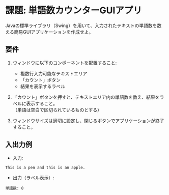 # 課題: 単語数カウンターGUIアプリ

Javaの標準ライブラリ（Swing）を用いて、入力されたテキストの単語数を数える簡易GUIアプリケーションを作成せよ。

## 要件
1. ウィンドウに以下のコンポーネントを配置すること:
   - 複数行入力可能なテキストエリア  
   - 「カウント」ボタン  
   - 結果を表示するラベル

2. 「カウント」ボタンを押すと、テキストエリア内の単語数を数え、結果をラベルに表示すること。  
   （単語は空白で区切られているものとする）

3. ウィンドウサイズは適切に設定し、閉じるボタンでアプリケーションが終了すること。

## 入出力例
- 入力:  
```
This is a pen and this is an apple.
```

- 出力（ラベル表示）:  
```
単語数: 8
```
